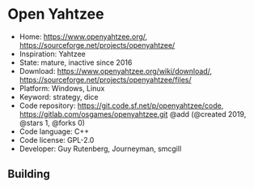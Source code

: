 # Open Yahtzee

- Home: https://www.openyahtzee.org/, https://sourceforge.net/projects/openyahtzee/
- Inspiration: Yahtzee
- State: mature, inactive since 2016
- Download: https://www.openyahtzee.org/wiki/download/, https://sourceforge.net/projects/openyahtzee/files/
- Platform: Windows, Linux
- Keyword: strategy, dice
- Code repository: https://git.code.sf.net/p/openyahtzee/code, https://gitlab.com/osgames/openyahtzee.git @add (@created 2019, @stars 1, @forks 0)
- Code language: C++
- Code license: GPL-2.0
- Developer: Guy Rutenberg, Journeyman, smcgill

## Building
